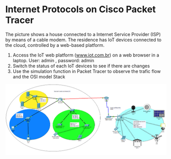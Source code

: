 
# Internet Protocols on Cisco Packet Tracer
The picture shows a house connected to a Internet Service Provider (ISP) by means of a cable modem. The residence has IoT devices connected to the cloud, controlled by a web-based platform. 
1. Access the IoT web platform (www.iot.com.br) on a web browser in a laptop. 
    User: admin , password: admin
2. Switch the status of each IoT devices to see if there are changes
3. Use the simulation function in Packet Tracer to observe the trafic flow and the OSI model Stack

![Cisco Packet Tracer - Internet Protocols](../../../images/week_01_Internet_Protocols.png)



